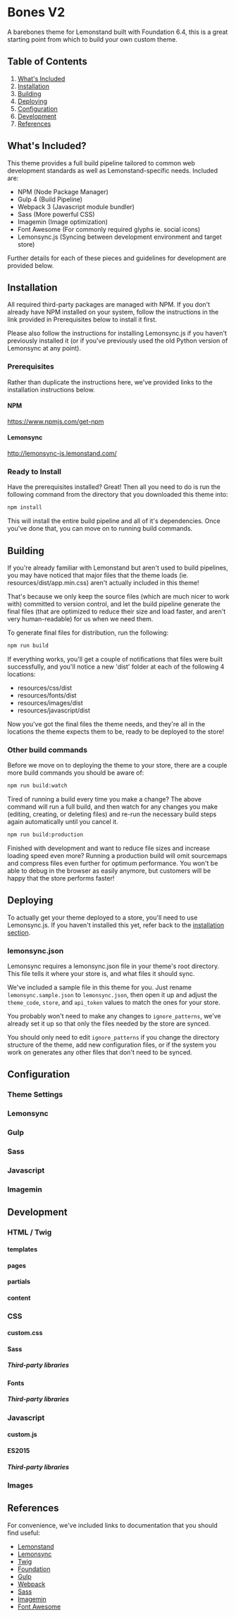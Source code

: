 # Bones V2
A barebones theme for Lemonstand built with Foundation 6.4, this is a great starting point from which to
build your own custom theme.

## Table of Contents
1. [What's Included](#whats-included)
2. [Installation](#installation)
3. [Building](#building)
1. [Deploying](#deploying)
1. [Configuration](#configuration)
1. [Development](#development)
1. [References](#references)

## What's Included?
This theme provides a full build pipeline tailored to common web development standards as well as Lemonstand-specific 
needs. Included are:

- NPM (Node Package Manager)
- Gulp 4 (Build Pipeline)
- Webpack 3 (Javascript module bundler)
- Sass (More powerful CSS)
- Imagemin (Image optimization)
- Font Awesome (For commonly required glyphs ie. social icons)
- Lemonsync.js (Syncing between development environment and target store)

Further details for each of these pieces and guidelines for development are provided below.

## Installation
All required third-party packages are managed with NPM. If you don't already have NPM installed on your system, 
follow the instructions in the link provided in Prerequisites below to install it first. 

Please also follow the instructions for installing Lemonsync.js if you haven't previously installed it (or if you've 
previously used the old Python version of Lemonsync at any point).

### Prerequisites
Rather than duplicate the instructions here, we've provided links to the installation instructions below.

#### NPM
https://www.npmjs.com/get-npm

#### Lemonsync
http://lemonsync-js.lemonstand.com/

### Ready to Install
Have the prerequisites installed? Great! Then all you need to do is run the following command from the directory that 
you downloaded this theme into:
```bash
npm install
```

This will install the entire build pipeline and all of it's dependencies. Once you've done that, you can move on to 
running build commands.

## Building
If you're already familiar with Lemonstand but aren't used to build pipelines, you may have noticed that major files
that the theme loads (ie. resources/dist/app.min.css) aren't actually included in this theme! 

That's because we only keep the source files (which are much nicer to work with) committed to version control, and let 
the build pipeline generate the final files (that are optimized to reduce their size and load faster, and aren't very 
human-readable) for us when we need them.

To generate final files for distribution, run the following:

```bash
npm run build
```
If everything works, you'll get a couple of notifications that files were built successfully, and you'll notice a new 
'dist' folder at each of the following 4 locations:

- resources/css/dist
- resources/fonts/dist
- resources/images/dist
- resources/javascript/dist

Now you've got the final files the theme needs, and they're all in the locations the theme
expects them to be, ready to be deployed to the store!

### Other build commands

Before we move on to deploying the theme to your store, there are a couple more build commands you should
be aware of:

```bash
npm run build:watch
```

Tired of running a build every time you make a change? The above command will run a full build, and then watch for any
changes you make (editing, creating, or deleting files) and re-run the necessary build steps again automatically until 
you cancel it.

```bash
npm run build:production
```

Finished with development and want to reduce file sizes and increase loading speed even more? Running a production build
will omit sourcemaps and compress files even further for optimum performance. You won't be able to debug in the browser 
as easily anymore, but customers will be happy that the store performs faster!

## Deploying

To actually get your theme deployed to a store, you'll need to use Lemonsync.js. If you haven't installed this yet, 
refer back to the [installation section](#installation).

### lemonsync.json
Lemonsync requires a lemonsync.json file in your theme's root directory. This file tells it where your store is, and 
what files it should sync. 

We've included a sample file in this theme for you. Just rename `lemonsync.sample.json` to `lemonsync.json`, then open 
it up and adjust the `theme_code`, `store`, and `api_token` values to match the ones for your store. 

You probably won't need to make any changes to `ignore_patterns`, we've already set it up so that only the files needed
by the store are synced. 

You should only need to edit `ignore_patterns` if you change the directory structure of the theme, add new 
configuration files, or if the system you work on generates any other files that don't need to be synced. 

### 
## Configuration

### Theme Settings

### Lemonsync

### Gulp

### Sass

### Javascript

### Imagemin

## Development

### HTML / Twig

#### templates

#### pages

#### partials

#### content

### CSS

#### custom.css

#### Sass

##### Third-party libraries

#### Fonts

##### Third-party libraries

### Javascript

#### custom.js

#### ES2015

##### Third-party libraries

### Images

## References
For convenience, we've included links to documentation that you should find useful:

- [Lemonstand](https://docs.lemonstand.com/)
- [Lemonsync](http://lemonsync-js.lemonstand.com/)
- [Twig](https://twig.symfony.com/doc/2.x/)
- [Foundation](https://foundation.zurb.com/sites/docs/)
- [Gulp](https://github.com/gulpjs/gulp/tree/4.0)
- [Webpack](https://webpack.js.org/)
- [Sass](http://sass-lang.com/)
- [Imagemin](https://github.com/sindresorhus/gulp-imagemin)
- [Font Awesome](http://fontawesome.io/examples/)
